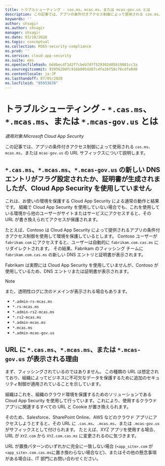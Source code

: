 ```yaml
---
title: トラブルシューティング - cas.ms、mcas.ms、または mcas-gov.us とは
description: この記事では、アプリの条件付きアクセス制御によって使用される cas.ms、mcas.ms、または mcas-gov.us の URL サフィックスについて説明します。
keywords: ''
author: shsagir
ms.author: shsagir
manager: shsagir
ms.date: 03/18/2020
ms.topic: conceptual
ms.collection: M365-security-compliance
ms.prod: ''
ms.service: cloud-app-security
ms.suite: ems
ms.openlocfilehash: bd4becdf1d2f7cbeb7dff529302405b19881cc3a
ms.sourcegitcommit: 9395620dfc916b0954207c4fe26f58c76cdfe0d0
ms.contentlocale: ja-JP
ms.lasthandoff: 07/05/2020
ms.locfileid: "85953676"
---
```

# <a name="troubleshooting---what-is-casms-mcasms-or-mcas-govus"></a>トラブルシューティング - `*.cas.ms`、`*.mcas.ms`、または `*.mcas-gov.us` とは

*適用対象:Microsoft Cloud App Security*

この記事では、アプリの条件付きアクセス制御によって使用される `cas.ms`、`mcas.ms`、または `mcas-gov.us` の URL サフィックスについて説明します。

## <a name="our-system-flagged-a-new-dns-entry-or-generated-certificate-for-casms-mcasms-or-mcas-govus-but-we-dont-use-cloud-app-security"></a>`*.cas.ms`、`*.mcas.ms`、`*.mcas-gov.us` の新しい DNS エントリがフラグ設定されたか、証明書が生成されましたが、Cloud App Security を使用していません

これは、お使いの環境を保護する Cloud App Security による通常の動作と結果です。 組織で Cloud App Security を使用していない場合でも、これを使用している環境から他のユーザーがサイトまたはサービスにアクセスすると、その URL が書き換えられてアクセスが保護されます。

たとえば、Contoso は Cloud App Security によって提供されるアプリの条件付きアクセス制御を使用して環境を保護しているとします。 Contoso ユーザーが `fabrikam.com` にアクセスすると、ユーザーは自動的に `fabrikam.com.cas.ms` にリダイレクトされます。 その結果、Fabrikam のフィッシング チームに `fabrikam.com.cas.ms` の新しい DNS エントリと証明書が表示されます。

Fabrikam は実際には Cloud App Security を使用していませんが、Contoso が使用しているため、DNS エントリまたは証明書が表示されます。

> [!NOTE]
> また、透明性ログに次のドメインが表示される場合もあります。
>
> - `*.admin-rs-mcas.ms`
> - `*.rs-mcas.ms`
> - `*.admin-rs2-mcas.ms`
> - `*.rs2-mcas.ms`
> - `*.admin-mcas.ms`
> - `*.mcas.ms`
> - `*.admin-mcas-gov.us`

## <a name="heres-why-you-see-casms-mcasms-or-mcas-govus-in-your-url"></a>URL に `*.cas.ms`、`*.mcas.ms`、または `*.mcas-gov.us` が表示される理由

まず、フィッシングされているのではありません。 この種類の URL は想定されており、組織によってビジネスに不可欠なデータを保護するために追加のセキュリティ制御が適用されていることを示しています。

組織はこれを、組織のクラウド環境を保護するためのソリューションである Cloud App Security を使用して行っています。これにより、使用するクラウド アプリに関連するすべての URL と Cookie が置き換えられます。

そのため、Salesforce、SharePoint Online、AWS などのクラウド アプリにアクセスしようとすると、その URL に `.cas.ms`、`.mcas.ms`、または `.mcas-gov.us`がサフィックスとして付けられます。 たとえば、XYZ アプリを使用する場合、URL が `XYZ.com` から `XYZ.com.cas.ms` に変更されるのに気づきます。

URL が置換パターンのいずれかに完全に一致しない場合 (`<app_site>.com` が `<app_site>.com.cas.ms`に置き換わらない場合など)、またはその他の懸念事項がある場合は、IT 部門にお問い合わせください。
